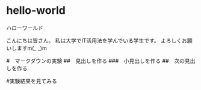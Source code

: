 # hello-world
ハローワールド

こんにちは皆さん。
私は大学でIT活用法を学んでいる学生です。
よろしくお願いしますm(_ _)m

#　マークダウンの実験
##　見出しを作る
###　小見出しを作る
##　次の見出しを作る

#実験結果を見てみる
